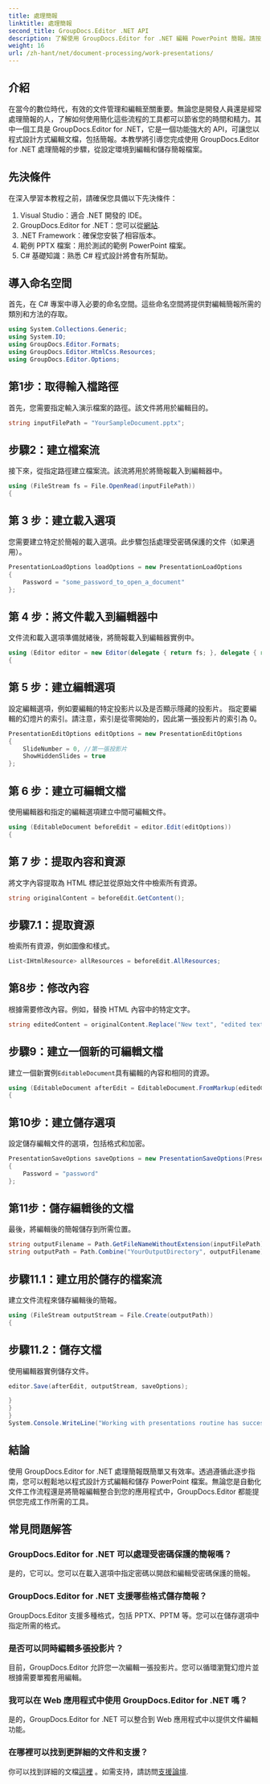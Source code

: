 ```yaml
---
title: 處理簡報
linktitle: 處理簡報
second_title: GroupDocs.Editor .NET API
description: 了解使用 GroupDocs.Editor for .NET 編輯 PowerPoint 簡報。請按照此逐步指南簡化您的文件編輯流程。
weight: 16
url: /zh-hant/net/document-processing/work-presentations/
---
```

## 介紹
在當今的數位時代，有效的文件管理和編輯至關重要。無論您是開發人員還是經常處理簡報的人，了解如何使用簡化這些流程的工具都可以節省您的時間和精力。其中一個工具是 GroupDocs.Editor for .NET，它是一個功能強大的 API，可讓您以程式設計方式編輯文檔，包括簡報。本教學將引導您完成使用 GroupDocs.Editor for .NET 處理簡報的步驟，從設定環境到編輯和儲存簡報檔案。
## 先決條件
在深入學習本教程之前，請確保您具備以下先決條件：
1. Visual Studio：適合 .NET 開發的 IDE。
2.  GroupDocs.Editor for .NET：您可以從[網站](https://releases.groupdocs.com/editor/net/).
3. .NET Framework：確保您安裝了相容版本。
4. 範例 PPTX 檔案：用於測試的範例 PowerPoint 檔案。
5. C# 基礎知識：熟悉 C# 程式設計將會有所幫助。
## 導入命名空間
首先，在 C# 專案中導入必要的命名空間。這些命名空間將提供對編輯簡報所需的類別和方法的存取。
```csharp
using System.Collections.Generic;
using System.IO;
using GroupDocs.Editor.Formats;
using GroupDocs.Editor.HtmlCss.Resources;
using GroupDocs.Editor.Options;
```
## 第1步：取得輸入檔路徑
首先，您需要指定輸入演示檔案的路徑。該文件將用於編輯目的。
```csharp
string inputFilePath = "YourSampleDocument.pptx";
```
## 步驟2：建立檔案流
接下來，從指定路徑建立檔案流。該流將用於將簡報載入到編輯器中。
```csharp
using (FileStream fs = File.OpenRead(inputFilePath))
{
```
## 第 3 步：建立載入選項
您需要建立特定於簡報的載入選項。此步驟包括處理受密碼保護的文件（如果適用）。

```csharp
PresentationLoadOptions loadOptions = new PresentationLoadOptions
{
    Password = "some_password_to_open_a_document"
};
```
## 第 4 步：將文件載入到編輯器中
文件流和載入選項準備就緒後，將簡報載入到編輯器實例中。
```csharp
using (Editor editor = new Editor(delegate { return fs; }, delegate { return loadOptions; }))
{
```
## 第 5 步：建立編輯選項
設定編輯選項，例如要編輯的特定投影片以及是否顯示隱藏的投影片。
指定要編輯的幻燈片的索引。請注意，索引是從零開始的，因此第一張投影片的索引為 0。
```csharp
PresentationEditOptions editOptions = new PresentationEditOptions
{
    SlideNumber = 0, //第一張投影片
    ShowHiddenSlides = true
};
```
## 第 6 步：建立可編輯文檔
使用編輯器和指定的編輯選項建立中間可編輯文件。
```csharp
using (EditableDocument beforeEdit = editor.Edit(editOptions))
{
```
## 第 7 步：提取內容和資源
將文字內容提取為 HTML 標記並從原始文件中檢索所有資源。
```csharp
string originalContent = beforeEdit.GetContent();
```
## 步驟7.1：提取資源
檢索所有資源，例如圖像和樣式。
```csharp
List<IHtmlResource> allResources = beforeEdit.AllResources;
```
## 第8步：修改內容
根據需要修改內容。例如，替換 HTML 內容中的特定文字。
```csharp
string editedContent = originalContent.Replace("New text", "edited text");
```
## 步驟9：建立一個新的可編輯文檔
建立一個新實例`EditableDocument`具有編輯的內容和相同的資源。
```csharp
using (EditableDocument afterEdit = EditableDocument.FromMarkup(editedContent, allResources))
{
```
## 第10步：建立儲存選項
設定儲存編輯文件的選項，包括格式和加密。
```csharp
PresentationSaveOptions saveOptions = new PresentationSaveOptions(PresentationFormats.Pptm)
{
    Password = "password"
};
```
## 第11步：儲存編輯後的文檔
最後，將編輯後的簡報儲存到所需位置。

```csharp
string outputFilename = Path.GetFileNameWithoutExtension(inputFilePath) + "." + saveOptions.OutputFormat.Extension;
string outputPath = Path.Combine("YourOutputDirectory", outputFilename);
```
## 步驟11.1：建立用於儲存的檔案流
建立文件流程來儲存編輯後的簡報。
```csharp
using (FileStream outputStream = File.Create(outputPath))
{
```
## 步驟11.2：儲存文檔
使用編輯器實例儲存文件。
```csharp
editor.Save(afterEdit, outputStream, saveOptions);
```
```csharp
}
}
}
System.Console.WriteLine("Working with presentations routine has successfully finished");
```
## 結論
使用 GroupDocs.Editor for .NET 處理簡報既簡單又有效率。透過遵循此逐步指南，您可以輕鬆地以程式設計方式編輯和儲存 PowerPoint 檔案。無論您是自動化文件工作流程還是將簡報編輯整合到您的應用程式中，GroupDocs.Editor 都能提供您完成工作所需的工具。
## 常見問題解答
### GroupDocs.Editor for .NET 可以處理受密碼保護的簡報嗎？
是的，它可以。您可以在載入選項中指定密碼以開啟和編輯受密碼保護的簡報。
### GroupDocs.Editor for .NET 支援哪些格式儲存簡報？
GroupDocs.Editor 支援多種格式，包括 PPTX、PPTM 等。您可以在儲存選項中指定所需的格式。
### 是否可以同時編輯多張投影片？
目前，GroupDocs.Editor 允許您一次編輯一張投影片。您可以循環瀏覽幻燈片並根據需要單獨套用編輯。
### 我可以在 Web 應用程式中使用 GroupDocs.Editor for .NET 嗎？
是的，GroupDocs.Editor for .NET 可以整合到 Web 應用程式中以提供文件編輯功能。
### 在哪裡可以找到更詳細的文件和支援？
你可以找到詳細的文檔[這裡](https://tutorials.groupdocs.com/editor/net/) 。如需支持，請訪問[支援論壇](https://forum.groupdocs.com/c/editor/20).